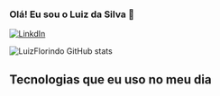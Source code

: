 ### Olá! Eu sou o Luiz da Silva 🤚
[![LinkdIn](https://img.shields.io/badge/LinkedIn-0077B5?style=for-the-badge&logo=linkedin&logoColor=white)](../../../../../www.linkedin.com/in/devluizsilvaofc)

![LuizFlorindo GitHub stats](https://github-readme-stats.vercel.app/api?username=LuizFlorindo&show_icons=true&theme=dracula)

## Tecnologias que eu uso no meu dia
<div style="display: inline_block">
 <img align="center" alt="" src="https://img.shields.io/badge/PHP-777BB4?style=for-the-badge&logo=php&logoColor=white">
 <img align="center" alt="" src="https://img.shields.io/badge/CSS3-1572B6?style=for-the-badge&logo=css3&logoColor=white">
 <img align="center" alt="" src="https://img.shields.io/badge/HTML5-E34F26?style=for-the-badge&logo=html5&logoColor=white">
 <img align="center" alt="" src="https://img.shields.io/badge/JavaScript-F7DF1E?style=for-the-badge&logo=javascript&logoColor=black">
 <img align="center" alt="" src="https://img.shields.io/badge/React-20232A?style=for-the-badge&logo=react&logoColor=61DAFB">
 <img align="center" alt="" src="https://img.shields.io/badge/Bootstrap-563D7C?style=for-the-badge&logo=bootstrap&logoColor=white">
 <img align="center" alt="" src="https://img.shields.io/badge/MySQL-00000F?style=for-the-badge&logo=mysql&logoColor=white">
 <img align="center" alt="" src="https://img.shields.io/badge/PostgreSQL-316192?style=for-the-badge&logo=postgresql&logoColor=white">
</div>
